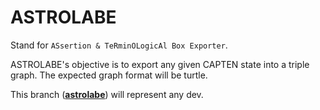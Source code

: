 # ASTROLABE
Stand for `ASsertion & TeRminOLogicAl Box Exporter`.

ASTROLABE's objective is to export any given CAPTEN state into a triple graph.
The expected graph format will be turtle.

This branch (**[astrolabe](https://github.com/alexislebis/CAPTEN/tree/astrolabe)**) will represent any dev.
